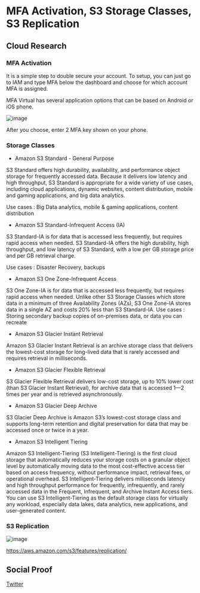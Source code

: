 

# MFA Activation, S3 Storage Classes, S3 Replication



## Cloud Research

### MFA Activation

It is a simple step to double secure your account. To setup, you can just go to IAM and type MFA below the dashboard and choose for which account MFA is assigned. 

MFA Virtual has several application options that can be based on Android or iOS phone.

![image](https://user-images.githubusercontent.com/99172259/173474305-a7a4a6f7-0d7b-4ff6-bffa-dfbb3ca686a3.png)

After you choose, enter 2 MFA key shown on your phone.

### Storage Classes

- Amazon S3 Standard - General Purpose

S3 Standard offers high durability, availability, and performance object storage for frequently accessed data. Because it delivers low latency and high throughput, S3 Standard is appropriate for a wide variety of use cases, including cloud applications, dynamic websites, content distribution, mobile and gaming applications, and big data analytics.

Use cases : Big Data analytics, mobile & gaming applications, content distribution

- Amazon S3 Standard-Infrequent Access (IA)

S3 Standard-IA is for data that is accessed less frequently, but requires rapid access when needed. S3 Standard-IA offers the high durability, high throughput, and low latency of S3 Standard, with a low per GB storage price and per GB retrieval charge. 

Use cases : Disaster Recovery, backups

- Amazon S3 One Zone-Infrequent Access

S3 One Zone-IA is for data that is accessed less frequently, but requires rapid access when needed. Unlike other S3 Storage Classes which store data in a minimum of three Availability Zones (AZs), S3 One Zone-IA stores data in a single AZ and costs 20% less than S3 Standard-IA.
Use cases : Storing secondary backup copies of on-premises data, or data you can recreate

- Amazon S3 Glacier Instant Retrieval

Amazon S3 Glacier Instant Retrieval is an archive storage class that delivers the lowest-cost storage for long-lived data that is rarely accessed and requires retrieval in milliseconds. 

- Amazon S3 Glacier Flexible Retrieval

S3 Glacier Flexible Retrieval delivers low-cost storage, up to 10% lower cost (than S3 Glacier Instant Retrieval), for archive data that is accessed 1—2 times per year and is retrieved asynchronously. 

- Amazon S3 Glacier Deep Archive

S3 Glacier Deep Archive is Amazon S3’s lowest-cost storage class and supports long-term retention and digital preservation for data that may be accessed once or twice in a year. 

- Amazon S3 Intelligent Tiering

Amazon S3 Intelligent-Tiering (S3 Intelligent-Tiering) is the first cloud storage that automatically reduces your storage costs on a granular object level by automatically moving data to the most cost-effective access tier based on access frequency, without performance impact, retrieval fees, or operational overhead. S3 Intelligent-Tiering delivers milliseconds latency and high throughput performance for frequently, infrequently, and rarely accessed data in the Frequent, Infrequent, and Archive Instant Access tiers. You can use S3 Intelligent-Tiering as the default storage class for virtually any workload, especially data lakes, data analytics, new applications, and user-generated content.


### S3 Replication

![image](https://user-images.githubusercontent.com/99172259/173475242-0373fdce-768f-40f5-afdd-719be822b10b.png)




https://aws.amazon.com/s3/features/replication/



## Social Proof



[Twitter](https://twitter.com/JoeSeven08/status/1536386424097738752)
